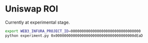 # Uniswap ROI

Currently at experimental stage.
```sh
export WEB3_INFURA_PROJECT_ID=00000000000000000000000000000000
python experiment.py 0x000000000000000000000000000000000000dEaD
```
